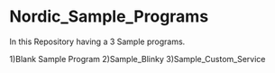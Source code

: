 # Nordic_Sample_Programs
In this Repository having a 3 Sample programs.

1)Blank Sample Program
2)Sample_Blinky
3)Sample_Custom_Service
